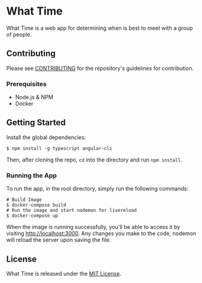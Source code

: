 # What Time

What Time is a web app for determining when is best to meet with a group of people.

## Contributing

Please see [CONTRIBUTING](./CONTRIBUTING.md) for the repository's guidelines for contribution.

### Prerequisites

* Node.js & NPM
* Docker

## Getting Started

Install the global dependencies:

```shell
$ npm install -g typescript angular-cli
```

Then, after cloning the repo, `cd` into the directory and run `npm install`.

### Running the App

To run the app, in the root directory, simply run the following commands:

```shell
# Build Image
$ docker-compose build
# Run the image and start nodemon for livereload
$ docker-compose up
```

When the image is running successfully, you'll be able to access it by visiting [http://localhost:3000](http://localhost:3000/). Any changes you make to the code, nodemon will reload the server upon saving the file.

## License

What Time is released under the [MIT License](./LICENSE).
